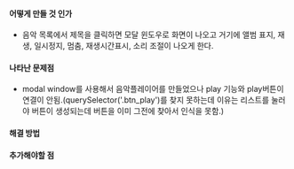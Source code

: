 #### 어떻게 만들 것 인가  
 - 음악 목록에서 제목을 클릭하면 모달 윈도우로 화면이 나오고 거기에 앨범 표지, 재생, 일시정지, 멈춤, 재생시간표시, 소리 조절이 나오게 한다.   

#### 나타난 문제점  
- modal window를 사용해서 음악플레이어를 만들었으나 play 기능와 play버튼이 연결이 안됨.(querySelector('.btn_play')를 찾지 못하는데 이유는 리스트를 눌러야 버튼이 생성되는데 버튼을 이미 그전에 찾아서 인식을 못함.)

#### 해결 방법  

#### 추가해야할 점  
